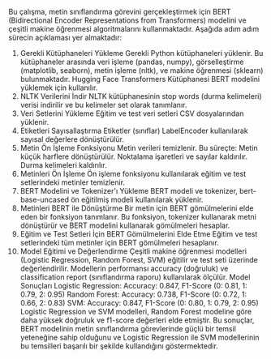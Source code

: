 Bu çalışma, metin sınıflandırma görevini gerçekleştirmek için BERT (Bidirectional Encoder Representations from Transformers) modelini ve çeşitli makine öğrenmesi algoritmalarını kullanmaktadır. Aşağıda adım adım sürecin açıklaması yer almaktadır:
1. Gerekli Kütüphaneleri Yükleme
Gerekli Python kütüphaneleri yüklenir. Bu kütüphaneler arasında veri işleme (pandas, numpy), görselleştirme (matplotlib, seaborn), metin işleme (nltk), ve makine öğrenmesi (sklearn) bulunmaktadır. Hugging Face Transformers Kütüphanesi BERT modelini yüklemek için kullanılır.
2. NLTK Verilerini İndir
NLTK kütüphanesinin stop words (durma kelimeleri) verisi indirilir ve bu kelimeler set olarak tanımlanır.
3. Veri Setlerini Yükleme
Eğitim ve test veri setleri CSV dosyalarından yüklenir.
4. Etiketleri Sayısallaştırma
Etiketler (sınıflar) LabelEncoder kullanılarak sayısal değerlere dönüştürülür.
5. Metin Ön İşleme Fonksiyonu
Metin verileri temizlenir. Bu süreçte:
Metin küçük harflere dönüştürülür.
Noktalama işaretleri ve sayılar kaldırılır.
Durma kelimeleri kaldırılır.
6. Metinleri Ön İşleme
Ön işleme fonksiyonu kullanılarak eğitim ve test setlerindeki metinler temizlenir.
7. BERT Modelini ve Tokenizer'ı Yükleme
BERT modeli ve tokenizer, bert-base-uncased ön eğitilmiş modeli kullanılarak yüklenir.
8. Metinleri BERT ile Dönüştürme
Bir metin için BERT gömülmelerini elde eden bir fonksiyon tanımlanır. Bu fonksiyon, tokenizer kullanarak metni dönüştürür ve BERT modelini kullanarak gömülmeleri hesaplar.
9. Eğitim ve Test Setleri İçin BERT Gömülmelerini Elde Etme
Eğitim ve test setlerindeki tüm metinler için BERT gömülmeleri hesaplanır.
10. Model Eğitimi ve Değerlendirme
Çeşitli makine öğrenmesi modelleri (Logistic Regression, Random Forest, SVM) eğitilir ve test seti üzerinde değerlendirilir. Modellerin performansı accuracy (doğruluk) ve classification report (sınıflandırma raporu) kullanılarak ölçülür.
Model Sonuçları
Logistic Regression: Accuracy: 0.847, F1-Score (0: 0.81, 1: 0.79, 2: 0.95)
Random Forest: Accuracy: 0.738, F1-Score (0: 0.72, 1: 0.66, 2: 0.83)
SVM: Accuracy: 0.847, F1-Score (0: 0.80, 1: 0.79, 2: 0.95)
Logistic Regression ve SVM modelleri, Random Forest modeline göre daha yüksek doğruluk ve f1-score değerleri elde etmiştir.
Bu sonuçlar, BERT modelinin metin sınıflandırma görevlerinde güçlü bir temsil yeteneğine sahip olduğunu ve Logistic Regression ile SVM modellerinin bu temsilleri başarılı bir şekilde kullandığını göstermektedir.
